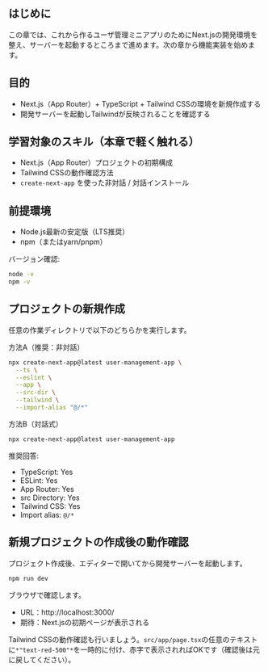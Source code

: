 ## はじめに

この章では、これから作るユーザ管理ミニアプリのためにNext.jsの開発環境を整え、サーバーを起動するところまで進めます。次の章から機能実装を始めます。

## 目的

- Next.js（App Router）+ TypeScript + Tailwind CSSの環境を新規作成する
- 開発サーバーを起動しTailwindが反映されることを確認する

## 学習対象のスキル（本章で軽く触れる）

- Next.js（App Router）プロジェクトの初期構成
- Tailwind CSSの動作確認方法
- `create-next-app` を使った非対話 / 対話インストール

## 前提環境

- Node.js最新の安定版（LTS推奨）
- npm（またはyarn/pnpm）

バージョン確認:

```bash
node -v
npm -v
```

## プロジェクトの新規作成

任意の作業ディレクトリで以下のどちらかを実行します。

方法A（推奨：非対話）

```bash
npx create-next-app@latest user-management-app \
  --ts \
  --eslint \
  --app \
  --src-dir \
  --tailwind \
  --import-alias "@/*"
```

方法B（対話式）

```bash
npx create-next-app@latest user-management-app
```

推奨回答:

- TypeScript: Yes
- ESLint: Yes
- App Router: Yes
- src Directory: Yes
- Tailwind CSS: Yes
- Import alias: `@/*`

## 新規プロジェクトの作成後の動作確認
プロジェクト作成後、エディターで開いてから開発サーバーを起動します。

```bash
npm run dev
```

ブラウザで確認します。

- URL：http://localhost:3000/
- 期待：Next.jsの初期ページが表示される

Tailwind CSSの動作確認も行いましょう。`src/app/page.tsx`の任意のテキストに`*"text-red-500"*`を一時的に付け、赤字で表示されればOKです（確認後は元に戻してください）。
